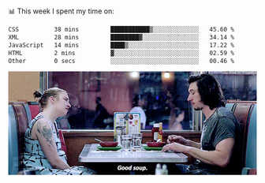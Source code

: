 📊 This week I spent my time on:
<!--START_SECTION:waka-->

```text
CSS          38 mins         ███████████▒░░░░░░░░░░░░░   45.60 %
XML          28 mins         ████████▓░░░░░░░░░░░░░░░░   34.14 %
JavaScript   14 mins         ████▒░░░░░░░░░░░░░░░░░░░░   17.22 %
HTML         2 mins          ▓░░░░░░░░░░░░░░░░░░░░░░░░   02.59 %
Other        0 secs          ░░░░░░░░░░░░░░░░░░░░░░░░░   00.46 %
```

<!--END_SECTION:waka-->


![](goodSoup.gif)

